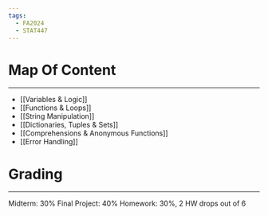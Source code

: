 ```yaml
---
tags:
  - FA2024
  - STAT447
---
```

# Map Of Content
---
- [[Variables & Logic]]
- [[Functions & Loops]]
- [[String Manipulation]]
- [[Dictionaries, Tuples & Sets]]
- [[Comprehensions & Anonymous Functions]]
- [[Error Handling]]
# Grading
---
Midterm: 30%
Final Project: 40%
Homework: 30%, 2 HW drops out of 6 